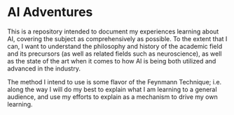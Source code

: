 AI Adventures
=============

This is a repository intended to document my experiences learning about AI,
covering the subject as comprehensively as possible. To the extent that I can,
I want to understand the philosophy and history of the academic field and its
precursors (as well as related fields such as neuroscience), as well as the
state of the art when it comes to how AI is being both utilized and advanced in
the industry.

The method I intend to use is some flavor of the Feynmann Technique; i.e. along
the way I will do my best to explain what I am learning to a general audience,
and use my efforts to explain as a mechanism to drive my own learning.
